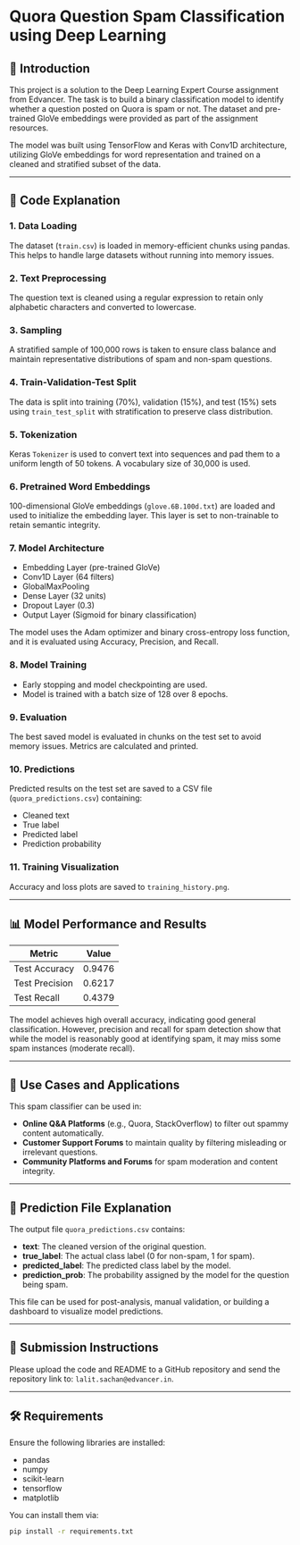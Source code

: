 # Quora Question Spam Classification using Deep Learning

## 📌 Introduction

This project is a solution to the Deep Learning Expert Course assignment from Edvancer. The task is to build a binary classification model to identify whether a question posted on Quora is spam or not. The dataset and pre-trained GloVe embeddings were provided as part of the assignment resources.

The model was built using TensorFlow and Keras with Conv1D architecture, utilizing GloVe embeddings for word representation and trained on a cleaned and stratified subset of the data.

---

## 🧠 Code Explanation

### 1. **Data Loading**
The dataset (`train.csv`) is loaded in memory-efficient chunks using pandas. This helps to handle large datasets without running into memory issues.

### 2. **Text Preprocessing**
The question text is cleaned using a regular expression to retain only alphabetic characters and converted to lowercase.

### 3. **Sampling**
A stratified sample of 100,000 rows is taken to ensure class balance and maintain representative distributions of spam and non-spam questions.

### 4. **Train-Validation-Test Split**
The data is split into training (70%), validation (15%), and test (15%) sets using `train_test_split` with stratification to preserve class distribution.

### 5. **Tokenization**
Keras `Tokenizer` is used to convert text into sequences and pad them to a uniform length of 50 tokens. A vocabulary size of 30,000 is used.

### 6. **Pretrained Word Embeddings**
100-dimensional GloVe embeddings (`glove.6B.100d.txt`) are loaded and used to initialize the embedding layer. This layer is set to non-trainable to retain semantic integrity.

### 7. **Model Architecture**
- Embedding Layer (pre-trained GloVe)
- Conv1D Layer (64 filters)
- GlobalMaxPooling
- Dense Layer (32 units)
- Dropout Layer (0.3)
- Output Layer (Sigmoid for binary classification)

The model uses the Adam optimizer and binary cross-entropy loss function, and it is evaluated using Accuracy, Precision, and Recall.

### 8. **Model Training**
- Early stopping and model checkpointing are used.
- Model is trained with a batch size of 128 over 8 epochs.

### 9. **Evaluation**
The best saved model is evaluated in chunks on the test set to avoid memory issues. Metrics are calculated and printed.

### 10. **Predictions**
Predicted results on the test set are saved to a CSV file (`quora_predictions.csv`) containing:
- Cleaned text
- True label
- Predicted label
- Prediction probability

### 11. **Training Visualization**
Accuracy and loss plots are saved to `training_history.png`.

---

## 📊 Model Performance and Results

| Metric         | Value   |
|----------------|---------|
| Test Accuracy  | 0.9476  |
| Test Precision | 0.6217  |
| Test Recall    | 0.4379  |

The model achieves high overall accuracy, indicating good general classification. However, precision and recall for spam detection show that while the model is reasonably good at identifying spam, it may miss some spam instances (moderate recall).

---

## 🚀 Use Cases and Applications

This spam classifier can be used in:
- **Online Q&A Platforms** (e.g., Quora, StackOverflow) to filter out spammy content automatically.
- **Customer Support Forums** to maintain quality by filtering misleading or irrelevant questions.
- **Community Platforms and Forums** for spam moderation and content integrity.

---

## 📁 Prediction File Explanation

The output file `quora_predictions.csv` contains:
- **text**: The cleaned version of the original question.
- **true_label**: The actual class label (0 for non-spam, 1 for spam).
- **predicted_label**: The predicted class label by the model.
- **prediction_prob**: The probability assigned by the model for the question being spam.

This file can be used for post-analysis, manual validation, or building a dashboard to visualize model predictions.

---

## 🧾 Submission Instructions

Please upload the code and README to a GitHub repository and send the repository link to: `lalit.sachan@edvancer.in`.

---

## 🛠 Requirements

Ensure the following libraries are installed:
- pandas
- numpy
- scikit-learn
- tensorflow
- matplotlib

You can install them via:

```bash
pip install -r requirements.txt

